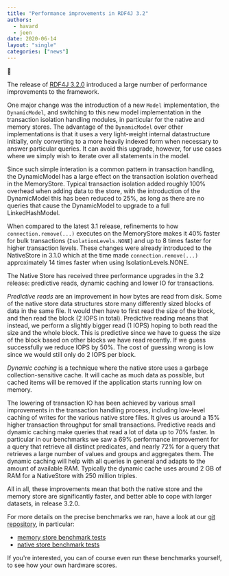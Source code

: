 ```yaml
---
title: "Performance improvements in RDF4J 3.2"
authors:
  - havard
  - jeen
date: 2020-06-14
layout: "single"
categories: ["news"]
---
```

<div class="big-emoji">&#x1F680;</div>

The release of [RDF4J 3.2.0](/release-notes/3.2.0/) introduced a large number
of performance improvements to the framework. 

One major change was the introduction of a new `Model` implementation, the
`DynamicModel`, and switching to this new model implementation in the
transaction isolation handling modules, in particular for the native and memory
stores. The advantage of the `DynamicModel` over other implementations is that
it uses a very light-weight internal datastructure initially, only converting
to a more heavily indexed form when necessary to answer particular queries. It
can avoid this upgrade, however, for use cases where we simply wish to iterate
over all statements in the model. 
<!--more-->

Since such simple interation is a common pattern in transaction handling, the
DynamicModel has a large effect on the transaction isolation overhead in the
MemoryStore. Typical transaction isolation added roughly 100% overhead when
adding data to the store, with the introduction of the DynamicModel this has
been reduced to 25%, as long as there are no queries that cause the
DynamicModel to upgrade to a full LinkedHashModel.

When compared to the latest 3.1 release, refinements to how
`connection.remove(...)` executes on the MemoryStore makes it 40% faster for
bulk transactions (`IsolationLevels.NONE`) and up to 8 times faster for higher
transaction levels. These changes were already introduced to the NativeStore in
3.1.0 which at the time made `connection.remove(...)` approximately 14 times faster
when using IsolationLevels.NONE.

The Native Store has received three performance upgrades in the 3.2 release:
predictive reads, dynamic caching and lower IO for transactions. 

_Predictive reads_ are an improvement in how bytes are read from disk. Some of
the native store data structures store many differently sized blocks of data in
the same file.  It would then have to first read the size of the block, and
then read the block (2 IOPS in total). Predictive reading means that instead,
we perform a slightly bigger read (1 IOPS) hoping to both read the size and the
whole block. This is predictive since we have to guess the size of the block
based on other blocks we have read recently. If we guess successfully we reduce
IOPS by 50%. The cost of guessing wrong is low since we would still only do 2
IOPS per block.

_Dynamic caching_ is a technique where the native store uses a garbage
collection-sensitive cache. It will cache as much data as possible, but cached
items will be removed if the application starts running low on memory.

The lowering of transaction IO has been achieved by various small improvements
in the transaction handling process, including low-level caching of writes for
the various native store files. It gives us around a 15% higher transaction
throughput for small transactions. Predictive reads and dynamic caching make
queries that read a lot of data up to 70% faster. In particular in our
benchmarks we saw a 69% performance improvement for a query that retrieve all
distinct predicates, and nearly 72% for a query that retrieves a large number
of values and groups and aggregates them.  The dynamic caching will help with
all queries in general and adapts to the amount of available RAM.  Typically
the dynamic cache uses around 2 GB of RAM for a NativeStore with 250 million
triples.

All in all, these improvements mean that both the native store and the memory
store are significantly faster, and better able to cope with larger datasets,
in release 3.2.0.

For more details on the precise benchmarks we ran, have a look at our [git repository](https://github.com/eclipse/rdf4j), in particular:

  - [memory store benchmark tests](https://github.com/eclipse/rdf4j/tree/master/core/sail/memory/src/test/java/org/eclipse/rdf4j/sail/memory/benchmark)
  - [native store benchmark tests](https://github.com/eclipse/rdf4j/tree/master/core/sail/nativerdf/src/test/java/org/eclipse/rdf4j/sail/nativerdf/benchmark)

If you're interested, you can of course even run these benchmarks yourself, to see how your own hardware scores.
